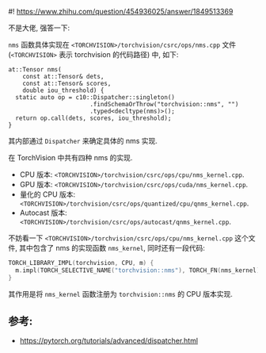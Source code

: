 #! https://www.zhihu.com/question/454936025/answer/1849513369


[comment]: <> (Answer URL: https://www.zhihu.com/question/454936025/answer/1849513369)
[comment]: <> "torvision中的nms是如何实现的？"
[comment]: <> (Author Name: https://www.zhihu.com/people/quarrying)


不是大佬, 强答一下:

`nms` 函数具体实现在 `<TORCHVISION>/torchvision/csrc/ops/nms.cpp` 文件 (`<TORCHVISION>` 表示 torchvision 的代码路径) 中, 如下:
```
at::Tensor nms(
    const at::Tensor& dets,
    const at::Tensor& scores,
    double iou_threshold) {
  static auto op = c10::Dispatcher::singleton()
                       .findSchemaOrThrow("torchvision::nms", "")
                       .typed<decltype(nms)>();
  return op.call(dets, scores, iou_threshold);
}
```
其内部通过 `Dispatcher` 来确定具体的 nms 实现. 

在 TorchVision 中共有四种 nms 的实现.

- CPU 版本: `<TORCHVISION>/torchvision/csrc/ops/cpu/nms_kernel.cpp`.
- GPU 版本: `<TORCHVISION>/torchvision/csrc/ops/cuda/nms_kernel.cpp`.
- 量化的  CPU 版本: `<TORCHVISION>/torchvision/csrc/ops/quantized/cpu/qnms_kernel.cpp`.
- Autocast 版本: `<TORCHVISION>/torchvision/csrc/ops/autocast/qnms_kernel.cpp`.

不妨看一下 `<TORCHVISION>/torchvision/csrc/ops/cpu/nms_kernel.cpp` 这个文件, 其中包含了 nms 的实现函数 `nms_kernel`, 同时还有一段代码:
```c++
TORCH_LIBRARY_IMPL(torchvision, CPU, m) {
  m.impl(TORCH_SELECTIVE_NAME("torchvision::nms"), TORCH_FN(nms_kernel));
}
```
其作用是将 `nms_kernel` 函数注册为 `torchvision::nms` 的 CPU 版本实现.


## 参考:
- https://pytorch.org/tutorials/advanced/dispatcher.html

